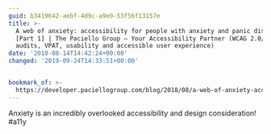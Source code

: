 ```yaml
---
guid: b3419642-aebf-4d9c-a9e0-53f56f13157e
title: >-
  A web of anxiety: accessibility for people with anxiety and panic disorders
  [Part 1] | The Paciello Group – Your Accessibility Partner (WCAG 2.0/508
  audits, VPAT, usability and accessible user experience)
date: '2018-08-14T14:42:24+00:00'
changed: '2019-09-24T14:33:51+00:00'


bookmark_of: >-
  https://developer.paciellogroup.com/blog/2018/08/a-web-of-anxiety-accessibility-for-people-with-anxiety-and-panic-disorders-part-1/
---
```



Anxiety is an incredibly overlooked accessibility and design consideration! #a11y
